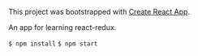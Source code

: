 This project was bootstrapped with [Create React App](https://github.com/facebookincubator/create-react-app).

An app for learning react-redux.

`$ npm install`
`$ npm start`
